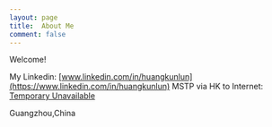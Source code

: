 ```yaml
---
layout: page
title:  About Me
comment: false
---
```



Welcome!
		
My Linkedin: [www.linkedin.com/in/huangkunlun](https://www.linkedin.com/in/huangkunlun)
MSTP via HK to Internet: [Temporary Unavailable]()


Guangzhou,China
        
